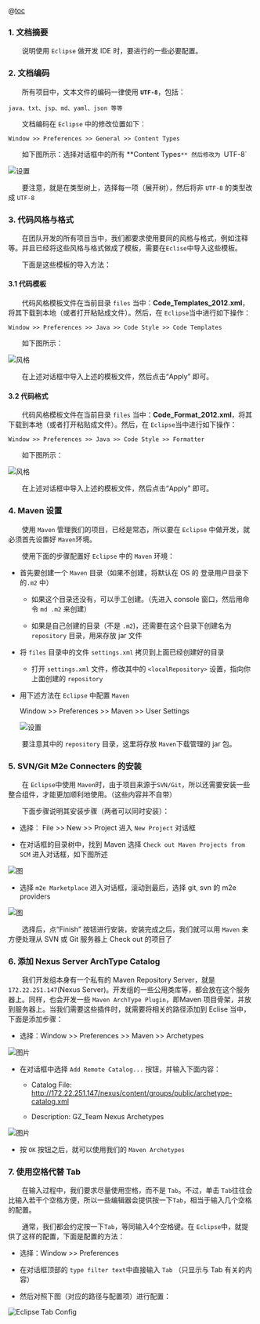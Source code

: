 @[toc](目录)

### 1. 文档摘要

　　说明使用 `Eclipse` 做开发 IDE 时，要进行的一些必要配置。

### 2. 文档编码

　　所有项目中，文本文件的编码一律使用 **`UTF-8`**，包括：

    java、txt、jsp、md、yaml、json 等等

　　文档编码在 `Eclipse` 中的修改位置如下：

    Window >> Preferences >> General >> Content Types

　　如下图所示：选择对话框中的所有 **Content Types`** 然后修改为 `UTF-8`

  ![设置](./images/content_types.png)

　　要注意，就是在类型树上，选择每一项（展开树），然后将非 `UTF-8` 的类型改成 `UTF-8`  

### 3. 代码风格与格式

　　在团队开发的所有项目当中，我们都要求使用要同的风格与格式，例如注释等。并且已经将这些风格与格式做成了模板，需要在`Eclise`中导入这些模板。

　　下面是这些模板的导入方法：
  
#### 3.1 代码模板

　　代码风格模板文件在当前目录 `files` 当中：**Code_Templates_2012.xml**，将其下载到本地（或者打开粘贴成文件）。然后，在 `Eclipse`当中进行如下操作：

    Window >> Preferences >> Java >> Code Style >> Code Templates

　　如下图所示：
  
  ![风格](./images/code_templates.png)
  
　　在上述对话框中导入上述的模板文件，然后点击“Apply” 即可。

#### 3.2 代码格式

　　代码风格模板文件在当前目录 `files` 当中：**Code_Format_2012.xml**，将其下载到本地（或者打开粘贴成文件）。然后，在 `Eclipse`当中进行如下操作：

    Window >> Preferences >> Java >> Code Style >> Formatter

　　如下图所示：
  
  ![风格](./images/code_formatters.png)
  
　　在上述对话框中导入上述的模板文件，然后点击“Apply” 即可。

### 4. Maven 设置

　　使用 `Maven` 管理我们的项目，已经是常态，所以要在 `Eclipse` 中做开发，就必须首先设置好 `Maven`环境。

　　使用下面的步骤配置好 `Eclipse` 中的 `Maven` 环境：

 + 首先要创建一个 `Maven` 目录（如果不创建，将默认在 OS 的 登录用户目录下的`.m2` 中）
 
   - 如果这个目录还没有，可以手工创建。（先进入 console 窗口，然后用命令 `md .m2` 来创建）
   
   - 如果是自己创建的目录（不是 `.m2`)，还需要在这个目录下创建名为 `repository` 目录，用来存放 jar 文件

 + 将 `files` 目录中的文件 `settings.xml` 拷贝到上面已经创建好的目录
 
   - 打开 `settings.xml` 文件，修改其中的 `<localRepository>` 设置，指向你上面创建的 `repository`
 
 + 用下述方法在 `Eclipse` 中配置 `Maven`

    Window >> Preferences >> Maven >> User Settings

    ![设置](./images/maven_settings.png)

　　要注意其中的 `repository` 目录，这里将存放 `Maven`下载管理的 jar 包。

### 5. SVN/Git M2e Connecters 的安装

　　在 `Eclipse`中使用 `Maven`时，由于项目来源于`SVN/Git`，所以还需要安装一些整合组件，才能更加顺利地使用。（这些内容并不自带）

　　下面步骤说明其安装步骤（两者可以同时安装）：

 + 选择： File >> New >> Project 进入 `New Project` 对话框
 
 + 在对话框的目录树中，找到 Maven 选择 `Check out Maven Projects from SCM` 进入对话框，如下图所述

 ![图](./images/m2e_connectors.png)

 + 选择 `m2e Marketplace` 进入对话框，滚动到最后，选择 git, svn 的 m2e providers

 ![图](./images/m2e_connectors_2.png)

　　选择后，点“Finish” 按钮进行安装，安装完成之后，我们就可以用 `Maven` 来方便处理从 SVN 或 Git 服务器上 Check out 的项目了

### 6. 添加 Nexus Server ArchType Catalog

　　我们开发组本身有一个私有的 Maven Repository Server，就是 `172.22.251.147`(Nexus Server)。开发组的一些公用类库等，都会放在这个服务器上。同样，也会开发一些 `Maven ArchType Plugin`，即Maven 项目骨架，并放到服务器上。当我们需要这些插件时，就需要将相关的路径添加到 Eclise 当中，下面是添加步骤：

 + 选择：Window >> Preferences >> Maven >> Archetypes

  ![图片](./images/maven_archtypes.png)

 + 在对话框中选择 `Add Remote Catalog...` 按钮，并输入下面内容：

    - Catalog File: http://172.22.251.147/nexus/content/groups/public/archetype-catalog.xml

    - Description: GZ_Team Nexus Archetypes

 ![图片](./images/maven_add_catalog.png)

 + 按 `OK` 按钮之后，就可以使用我们的 `Maven Archetypes`

### 7. 使用空格代替 Tab

　　在输入过程中，我们要求尽量使用空格，而不是 `Tab`。不过，单击 `Tab`往往会比输入若干个空格方便，所以一些编辑器会提供按一下`Tab`，相当于输入几个空格的配置。

　　通常，我们都会约定按一下`Tab`，等同输入4个空格键。在 `Eclipse`中，就提供了这样的配置，下面是配置的方法：

 + 选择：Window >> Preferences

 + 在对话框顶部的 `type filter text`中直接输入 `Tab` （只显示与 Tab 有关的内容）

 + 然后对照下图（对应的路径与配置项）进行配置：

  ![Eclipse Tab Config](./images/eclipse_tabs.png)

<br>


